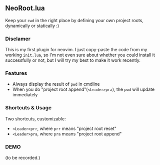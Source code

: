 NeoRoot.lua
---

Keep your `cwd` in the right place by defining your own project roots, dynamically or statically :)

### Disclamer

This is my first plugin for neovim. I just copy-paste the code from my working `init.lua`, so I'm not even sure about whether you could install it successfully or not, but I will try my best to make it work recently.

### Features

- Always display the result of `pwd` in cmdline
- When you do "project root append"(`<Leader>pra`), the `pwd` will update immediately

### Shortcuts & Usage


Two shortcuts, customizable:

- `<Leader>prr`, where `prr` means "project root reset"
- `<Leader>pra`, where `pra` means "project root append"

### DEMO

(to be recorded.)

